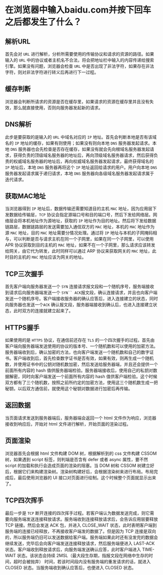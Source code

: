 # 在浏览器中输入baidu.com并按下回车之后都发生了什么？

## 解析URL

首先会对 `URL` 进行解析，分析所需要使用的传输协议和请求的资源的路径。如果输入的 `URL` 中的协议或者主机名不合法，将会把地址栏中输入的内容传递给搜索引擎。如果没有问题，浏览器会检查 `URL` 中是否出现了非法字符，如果存在非法字符，则对非法字符进行转义后再进行下一过程。

## 缓存判断

浏览器会判断所请求的资源是否在缓存里，如果请求的资源在缓存里并且没有失效，那么就直接使用，否则向服务器发起新的请求。

## DNS解析

此步是要获取的是输入的 `URL` 中域名对应的 `IP` 地址。首先会判断本地是否有该域名的 `IP` 地址的缓存，如果有则使用；如果没有则向本地 `DNS` 服务器发起请求。本地 `DNS` 服务器也会先检查是否存在缓存，如果没有就会先向根域名服务器发起请求，获得负责的顶级域名服务器的地址后，再向顶级域名服务器请求，然后获得负责的权威域名服务器的地址后，再向权威域名服务器发起请求，最终获得域名的 `IP` 地址后，本地 `DNS` 服务器再将这个 `IP` 地址返回给请求的用户。用户向本地 `DNS` 服务器发起请求属于递归请求，本地 `DNS` 服务器向各级域名服务器发起请求属于迭代请求。

## 获取MAC地址

当浏览器得到 `IP` 地址后，数据传输还需要知道目的主机 `MAC` 地址，因为应用层下发数据给传输层，`TCP` 协议会指定源端口号和目的端口号，然后下发给网络层。网络层会将本机地址作为源地址，获取的 `IP` 地址作为目的地址。然后将下发给数据链路层，数据链路层的发送需要加入通信双方的 `MAC` 地址，本机的 `MAC` 地址作为源 `MAC` 地址，目的 `MAC` 地址需要分情况处理。通过将 `IP` 地址与本机的子网掩码相与，可以判断是否与请求主机在同一个子网里，如果在同一个子网里，可以使用 APR 协议获取到目的主机的 `MAC` 地址，如果不在一个子网里，那么请求应该转发给网关，由它代为转发，此时同样可以通过 ARP 协议来获取网关的 `MAC` 地址，此时目的主机的 `MAC` 地址应该为网关的地址。

## TCP三次握手

首先客户端向服务器发送一个 `SYN` 连接请求报文段和一个随机序号，服务端接收到请求后向服务器端发送一个 `SYN`` ACK`报文段，确认连接请求，并且也向客户端发送一个随机序号。客户端接收服务器的确认应答后，进入连接建立的状态，同时向服务器也发送一个`ACK` 确认报文段，服务器端接收到确认后，也进入连接建立状态，此时双方的连接就建立起来了。

## HTTPS握手

如果使用的是 `HTTPS` 协议，在通信前还存在 `TLS` 的一个四次握手的过程。首先由客户端向服务器端发送使用的协议的版本号、一个随机数和可以使用的加密方法。服务器端收到后，确认加密的方法，也向客户端发送一个随机数和自己的数字证书。客户端收到后，首先检查数字证书是否有效，如果有效，则再生成一个随机数，并使用证书中的公钥对随机数加密，然后发送给服务器端，并且还会提供一个前面所有内容的 hash 值供服务器端检验。服务器端接收后，使用自己的私钥对数据解密，同时向客户端发送一个前面所有内容的 hash 值供客户端检验。这个时候双方都有了三个随机数，按照之前所约定的加密方法，使用这三个随机数生成一把秘钥，以后双方通信前，就使用这个秘钥对数据进行加密后再传输。

## 返回数据

当页面请求发送到服务器端后，服务器端会返回一个 html 文件作为响应，浏览器接收到响应后，开始对 html 文件进行解析，开始页面的渲染过程。

## 页面渲染

浏览器首先会根据 html 文件构建 DOM 树，根据解析到的 css 文件构建 CSSOM 树，如果遇到 script 标签，则判端是否含有 defer 或者 async 属性，要不然 script 的加载和执行会造成页面的渲染的阻塞。当 DOM 树和 CSSOM 树建立好后，根据它们来构建渲染树。渲染树构建好后，会根据渲染树来进行布局。布局完成后，最后使用浏览器的 UI 接口对页面进行绘制。这个时候整个页面就显示出来了。

## TCP四次挥手

最后一步是 `TCP` 断开连接的四次挥手过程。若客户端认为数据发送完成，则它需要向服务端发送连接释放请求。服务端收到连接释放请求后，会告诉应用层要释放 TCP 链接。然后会发送 ACK 包，并进入 CLOSE_WAIT 状态，此时表明客户端到服务端的连接已经释放，不再接收客户端发的数据了。但是因为 TCP 连接是双向的，所以服务端仍旧可以发送数据给客户端。服务端如果此时还有没发完的数据会继续发送，完毕后会向客户端发送连接释放请求，然后服务端便进入 LAST-ACK 状态。客户端收到释放请求后，向服务端发送确认应答，此时客户端进入 TIME-WAIT 状态。该状态会持续 2MSL（最大段生存期，指报文段在网络中生存的时间，超时会被抛弃） 时间，若该时间段内没有服务端的重发请求的话，就进入 CLOSED 状态。当服务端收到确认应答后，也便进入 CLOSED 状态。
